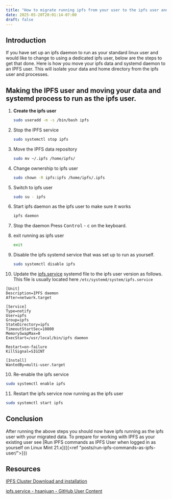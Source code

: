 ```yaml
---
title: "How to migrate running ipfs from your user to the ipfs user and group"
date: 2025-05-20T20:01:14-07:00
draft: false
---
```


## Introduction

If you have set up an ipfs daemon to run as your standard linux user and would like to change to using a dedicated ipfs user, below are the steps to get that done. Here is how you move your ipfs data and systemd daemon to an IPFS user. This will isolate your data and home directory from the ipfs user and processes. 


## Making the IPFS user and moving your data and systemd process to run as the ipfs user.

1. **Create the ipfs user**
   ```sh
   sudo useradd -m -s /bin/bash ipfs
   ```

2. Stop the  IPFS service
   ```sh
   sudo systemctl stop ipfs
   ```

3. Move the IPFS data repository 
   ```sh
   sudo mv ~/.ipfs /home/ipfs/
   ```

4. Change ownership to ipfs user
   ```sh
   sudo chown -R ipfs:ipfs /home/ipfs/.ipfs
   ```

5. Switch to ipfs user
   ```sh
   sudo su - ipfs
   ```

6. Start ipfs daemon as the ipfs user to make sure it works
   ```sh
   ipfs daemon
   ```

7. Stop the daemon
   Press <kbd>Control</kbd> - <kbd>c</kbd> on the keyboard.

8. exit running as ipfs user
   ```sh
   exit
   ```

8. Disable the ipfs systemd service that was set up to run as yourself. 
   ```sh
   sudo systemctl disable ipfs
   ```

9. Update the [ipfs.service](ipfs.service) systemd file to the ipfs user version as follows. This file is usually located here `/etc/systemd/system/ipfs.service`

```systemd
[Unit]
Description=IPFS daemon
After=network.target

[Service]
Type=notify
User=ipfs
Group=ipfs
StateDirectory=ipfs
TimeoutStartSec=10800
MemorySwapMax=0
ExecStart=/usr/local/bin/ipfs daemon

Restart=on-failure
KillSignal=SIGINT

[Install]
WantedBy=multi-user.target
```

10. Re-enable the ipfs service
   ```sh
   sudo systemctl enable ipfs
   ```

11. Restart the ipfs service now running as the ipfs user
   ```sh
   sudo systemctl start ipfs
   ```

## Conclusion 

After running the above steps you should now have ipfs running as the ipfs user with your migrated data. To prepare for working with IPFS as your existing user see [Run IPFS commands as IPFS User when logged in as yourself on Linux Mint 21.x]({{<ref "posts/run-ipfs-commands-as-ipfs-user/">}}) 

## Resources

[IPFS Cluster Download and installation](https://ipfscluster.io/documentation/deployment/setup/)

[ipfs.service - hsanjuan - GitHub User Content](https://raw.githubusercontent.com/hsanjuan/ansible-ipfs-cluster/master/roles/ipfs/templates/etc/systemd/system/ipfs.service)
